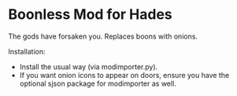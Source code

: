 Boonless Mod for Hades
======================

The gods have forsaken you. Replaces boons with onions.

Installation:
 - Install the usual way (via modimporter.py).
 - If you want onion icons to appear on doors,
   ensure you have the optional sjson package for
   modimporter as well.
